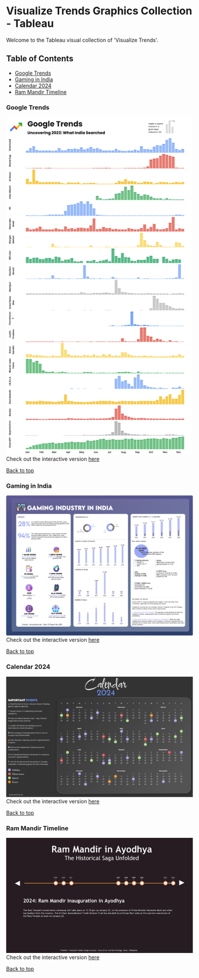 # Visualize Trends Graphics Collection - Tableau

Welcome to the Tableau visual collection of 'Visualize Trends'. 

## Table of Contents

* [Google Trends](#google-trends)
* [Gaming in India](#gaming-in-india)
* [Calendar 2024](#calendar-2024)
* [Ram Mandir Timeline](#ram-mandir-timeline)

### Google Trends
![Google Trends](https://github.com/probablyvivek/visualizetrends/blob/main/Google%20Trends/Google%20Trends.png?raw=true)
Check out the interactive version [here](https://public.tableau.com/app/profile/visualizetrends/viz/GoogleTrends-India2023/GoogleTrends)

[Back to top](#table-of-contents)

### Gaming in India
![Gaming in India](https://github.com/probablyvivek/visualizetrends/blob/main/Random/Gaming%20in%20India.png?raw=true)
Check out the interactive version [here](https://public.tableau.com/app/profile/visualizetrends/viz/Book1_17034558735370/GaminginIndia)

[Back to top](#table-of-contents)

### Calendar 2024
![Calendar 2024](https://github.com/probablyvivek/visualizetrends/blob/main/Random/Calendar%202024.png?raw=true)
Check out the interactive version [here](https://public.tableau.com/app/profile/visualizetrends/viz/Calendar2024_17033231763580/Calendar2024)

[Back to top](#table-of-contents)

### Ram Mandir Timeline
![Ram Mandir Timeline](https://github.com/probablyvivek/visualizetrends/blob/main/Random/Timeline.png?raw=true)
Check out the interactive version [here](https://public.tableau.com/app/profile/visualizetrends/viz/AyodhyaRamMandirTimeline/Timeline)

[Back to top](#table-of-contents)